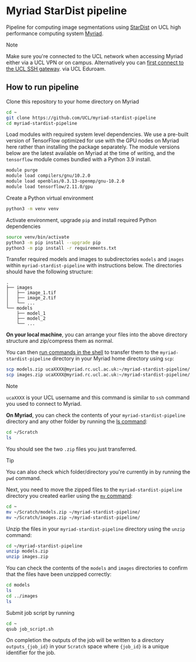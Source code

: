 # Myriad StarDist pipeline

Pipeline for computing image segmentations using [StarDist](https://github.com/stardist/stardist) 
on UCL high performance computing system [Myriad](https://www.rc.ucl.ac.uk/docs/Clusters/Myriad/).

> [!NOTE]
> Make sure you're connected to the UCL network when accessing Myriad either via a UCL VPN or on campus. Alternatively you can [first connect to the UCL SSH gateway](https://www.rc.ucl.ac.uk/docs/howto/#logging-in-from-outside-the-ucl-firewall).
via UCL Eduroam.

## How to run pipeline

Clone this repository to your home directory on Myriad

```bash
cd ~
git clone https://github.com/UCL/myriad-stardist-pipeline
cd myriad-stardist-pipeline
```

Load modules with required system level dependencies.
We use a pre-built version of TensorFlow optimized for use with the GPU nodes on Myriad here rather than installing the package separately.
The module versions below are the latest available on Myriad at the time of writing, and the `tensorflow` module comes bundled with a Python 3.9 install.

```bash
module purge
module load compilers/gnu/10.2.0
module load openblas/0.3.13-openmp/gnu-10.2.0
module load tensorflow/2.11.0/gpu
```

Create a Python virtual environment 

```bash
python3 -m venv venv
```

Activate environment, upgrade `pip` and install required Python dependencies

```bash
source venv/bin/activate
python3 -m pip install --upgrade pip
python3 -m pip install -r requirements.txt
```

Transfer required models and images to subdirectories `models` and `images` within `myriad-stardist-pipeline` with
instructions below. The directories should have the following structure:

```
.
├── images
│   ├── image_1.tif
│   ├── image_2.tif
│   └── ...
└── models
    ├── model_1
    ├── model_2
    └── ...
```

**On your local machine**, you can arrange your files into the above directory structure and zip/compress them
as normal.

You can then [run commands in the shell](https://swcarpentry.github.io/shell-novice/index.html#open-a-new-shell)
to transfer them to the `myriad-stardist-pipeline` directory in your Myriad home directory using `scp`:

```bash
scp models.zip ucaXXXX@myriad.rc.ucl.ac.uk:~/myriad-stardist-pipeline/
scp images.zip ucaXXXX@myriad.rc.ucl.ac.uk:~/myriad-stardist-pipeline/
```

> [!NOTE]
> `ucaXXXX` is your UCL username and this command is similar to `ssh` command you used to connect to Myriad.

**On Myriad**, you can check the contents of your `myriad-stardist-pipeline` directory and any other folder by running the
[ls command](https://swcarpentry.github.io/shell-novice/02-filedir.html):

```bash
cd ~/Scratch
ls
```

You should see the two `.zip` files you just transferred.

> [!TIP]
> You can also check which folder/directory you're currently in by running the `pwd` command.

Next, you need to move the zipped files to the `myriad-stardist-pipeline` directory you created earlier
using the [`mv` command](https://swcarpentry.github.io/shell-novice/03-create.html#moving-files-and-directories
):

```bash
cd ~
mv ~/Scratch/models.zip ~/myriad-stardist-pipeline/
mv ~/Scratch/images.zip ~/myriad-stardist-pipeline/
```

Unzip the files in your `myriad-stardist-pipeline` directory using the `unzip` command:

```bash
cd ~/myriad-stardist-pipeline
unzip models.zip
unzip images.zip
```

You can check the contents of the `models` and `images` directories to confirm that the files have been unzipped correctly:

```bash
cd models
ls
cd ../images
ls
```

Submit job script by running

```bash
cd ~
qsub job_script.sh
```

On completion the outputs of the job will be written to a directory `outputs_{job_id}` in your `Scratch` space where `{job_id}` is a unique identifier for the job.
